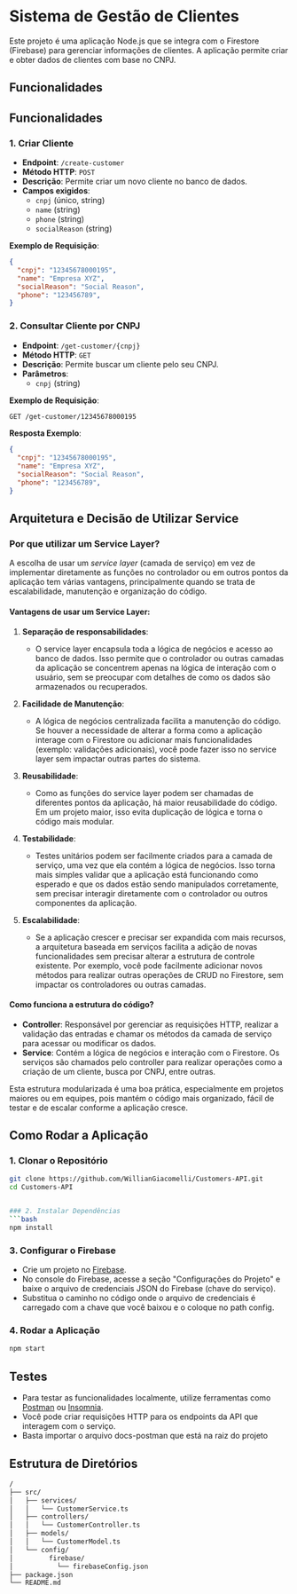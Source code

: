 # Sistema de Gestão de Clientes

Este projeto é uma aplicação Node.js que se integra com o Firestore (Firebase) para gerenciar informações de clientes. A aplicação permite criar e obter dados de clientes com base no CNPJ.

## Funcionalidades

## Funcionalidades

### 1. **Criar Cliente**
- **Endpoint**: `/create-customer`
- **Método HTTP**: `POST`
- **Descrição**: Permite criar um novo cliente no banco de dados.
- **Campos exigidos**:
  - `cnpj` (único, string)
  - `name` (string)
  - `phone` (string)
  - `socialReason` (string)
  
**Exemplo de Requisição**:

```json
{
  "cnpj": "12345678000195",
  "name": "Empresa XYZ",
  "socialReason": "Social Reason",
  "phone": "123456789",
}
```

### 2. **Consultar Cliente por CNPJ**
- **Endpoint**: `/get-customer/{cnpj}`
- **Método HTTP**: `GET`
- **Descrição**: Permite buscar um cliente pelo seu CNPJ.
- **Parâmetros**:
  - `cnpj` (string)
  
**Exemplo de Requisição**:

```bash
GET /get-customer/12345678000195
```

**Resposta Exemplo**:

```json
{
  "cnpj": "12345678000195",
  "name": "Empresa XYZ",
  "socialReason": "Social Reason",
  "phone": "123456789",
}
```

## Arquitetura e Decisão de Utilizar Service

### **Por que utilizar um Service Layer?**

A escolha de usar um *service layer* (camada de serviço) em vez de implementar diretamente as funções no controlador ou em outros pontos da aplicação tem várias vantagens, principalmente quando se trata de escalabilidade, manutenção e organização do código.

#### **Vantagens de usar um Service Layer:**

1. **Separação de responsabilidades**:
   - O service layer encapsula toda a lógica de negócios e acesso ao banco de dados. Isso permite que o controlador ou outras camadas da aplicação se concentrem apenas na lógica de interação com o usuário, sem se preocupar com detalhes de como os dados são armazenados ou recuperados.

2. **Facilidade de Manutenção**:
   - A lógica de negócios centralizada facilita a manutenção do código. Se houver a necessidade de alterar a forma como a aplicação interage com o Firestore ou adicionar mais funcionalidades (exemplo: validações adicionais), você pode fazer isso no service layer sem impactar outras partes do sistema.

3. **Reusabilidade**:
   - Como as funções do service layer podem ser chamadas de diferentes pontos da aplicação, há maior reusabilidade do código. Em um projeto maior, isso evita duplicação de lógica e torna o código mais modular.

4. **Testabilidade**:
   - Testes unitários podem ser facilmente criados para a camada de serviço, uma vez que ela contém a lógica de negócios. Isso torna mais simples validar que a aplicação está funcionando como esperado e que os dados estão sendo manipulados corretamente, sem precisar interagir diretamente com o controlador ou outros componentes da aplicação.

5. **Escalabilidade**:
   - Se a aplicação crescer e precisar ser expandida com mais recursos, a arquitetura baseada em serviços facilita a adição de novas funcionalidades sem precisar alterar a estrutura de controle existente. Por exemplo, você pode facilmente adicionar novos métodos para realizar outras operações de CRUD no Firestore, sem impactar os controladores ou outras camadas.

#### **Como funciona a estrutura do código?**

- **Controller**: Responsável por gerenciar as requisições HTTP, realizar a validação das entradas e chamar os métodos da camada de serviço para acessar ou modificar os dados.
- **Service**: Contém a lógica de negócios e interação com o Firestore. Os serviços são chamados pelo controller para realizar operações como a criação de um cliente, busca por CNPJ, entre outras.
  
Esta estrutura modularizada é uma boa prática, especialmente em projetos maiores ou em equipes, pois mantém o código mais organizado, fácil de testar e de escalar conforme a aplicação cresce.

## Como Rodar a Aplicação

### 1. Clonar o Repositório
```bash
git clone https://github.com/WillianGiacomelli/Customers-API.git
cd Customers-API


### 2. Instalar Dependências
```bash
npm install
```

### 3. Configurar o Firebase
- Crie um projeto no [Firebase](https://console.firebase.google.com/).
- No console do Firebase, acesse a seção "Configurações do Projeto" e baixe o arquivo de credenciais JSON do Firebase (chave do serviço).
- Substitua o caminho no código onde o arquivo de credenciais é carregado com a chave que você baixou e o coloque no path config.

### 4. Rodar a Aplicação
```bash
npm start
```

## Testes

- Para testar as funcionalidades localmente, utilize ferramentas como [Postman](https://www.postman.com/) ou [Insomnia](https://insomnia.rest/).
- Você pode criar requisições HTTP para os endpoints da API que interagem com o serviço.
- Basta importar o arquivo docs-postman que está na raiz do projeto

## Estrutura de Diretórios

```bash
/
├── src/
│   ├── services/
│   │   └── CustomerService.ts   
│   ├── controllers/
│   │   └── CustomerController.ts  
│   ├── models/
│   │   └── CustomerModel.ts    
│   └── config/
│         firebase/
│           └── firebaseConfig.json  
├── package.json               
└── README.md                  
```